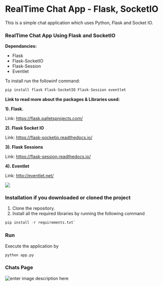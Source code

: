 # RealTime Chat App - Flask, SocketIO

This is a simple chat application which uses Python, Flask and Socket IO. 

### **RealTime Chat App Using Flask and SocketIO**


**Dependancies:**

- Flask 
- Flask-SocketIO 
- Flask-Session 
- Eventlet 

To install run the followinf command:
```python
pip install flask Flask-SocketIO Flask-Session eventlet 
```

**Link to read more about the packages & Libraries used:**

**1). Flask.**

Link: https://flask.palletsprojects.com/ 


**2). Flask Socket IO** 

Link: https://flask-socketio.readthedocs.io/

**3). Flask Sessions** 

Link: https://flask-session.readthedocs.io/

**4). Eventlet**

Link: http://eventlet.net/



![](https://github.com/LuxTechAcademy/RealTime-Chat-App-Using-Flask-and-SocketIO/blob/main/screenshots/Realtime%20Chat%20App.png)

### Installation  if you downloaded or cloned the project

 1. Clone the repository.
 2. Install all the required libraries by running the following command 
    
```python 
pip install -r requirements.txt`
```
### Run
Execute the application by 

    
```python 
python app.py
```

### Chats Page 
 
 ![enter image description here](https://github.com/LuxTechAcademy/RealTime-Chat-App-Using-Flask-and-SocketIO/blob/main/screenshots/Chat%20Window.png.png) 


